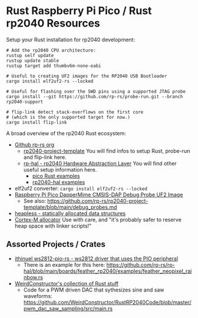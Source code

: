 # Rust Raspberry Pi Pico / Rust rp2040 Resources

Setup your Rust installation for rp2040 development:

```
# Add the rp2040 CPU architecture:
rustup self update
rustup update stable
rustup target add thumbv6m-none-eabi

# Useful to creating UF2 images for the RP2040 USB Bootloader
cargo install elf2uf2-rs --locked

# Useful for flashing over the SWD pins using a supported JTAG probe
cargo install --git https://github.com/rp-rs/probe-run.git --branch rp2040-support 

# flip-link detect stack-overflows on the first core
# (which is the only supported target for now.)
cargo install flip-link
```

A broad overview of the rp2040 Rust ecosystem:

- [Github rp-rs org](https://github.com/rp-rs/)
  - [rp2040-project-template](https://github.com/rp-rs/rp2040-project-template)
    You will find infos to setup Rust, probe-run and flip-link here.
  - [rp-hal - rp2040 Hardware Abstraction Layer](https://github.com/rp-rs/rp-hal)
    You will find other useful setup information here.
    - [pico Rust examples](https://github.com/rp-rs/rp-hal/tree/main/boards/pico/examples)
    - [rp2040-hal examples](https://github.com/rp-rs/rp-hal/tree/main/rp2040-hal/examples)
- elf2uf2 converter: `cargo install elf2uf2-rs --locked`
- [Raspberry Pi Pico DapperMime CMSIS-DAP Debug Probe UF2 Image](https://github.com/majbthrd/DapperMime/releases/download/20210225/raspberry_pi_pico-DapperMime.uf2)
  - See also: https://github.com/rp-rs/rp2040-project-template/blob/main/debug_probes.md
- [heapless - statically allocated data structures](https://docs.rs/heapless/0.7.8/heapless/)
- [Cortex-M allocator](https://crates.io/crates/alloc-cortex-m)
Use with care, and "it's probably safer to reserve heap space with linker scripts!"

## Assorted Projects / Crates

- [ithinuel ws2812-pio-rs - ws2812 driver that uses the PIO peripheral](https://github.com/ithinuel/ws2812-pio-rs/)
  - There is an example for this here: https://github.com/rp-rs/rp-hal/blob/main/boards/feather_rp2040/examples/feather_neopixel_rainbow.rs
- [WeirdConstructor's collection of Rust stuff](https://github.com/WeirdConstructor/RustRP2040Code)
  - Code for a PWM driven DAC that sythesizes sine and saw waveforms: https://github.com/WeirdConstructor/RustRP2040Code/blob/master/pwm_dac_saw_sampling/src/main.rs

